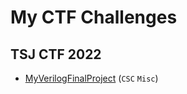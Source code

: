 # My CTF Challenges

## TSJ CTF 2022
- [MyVerilogFinalProject](TSJCTF/2022/MyVerilogFinalProject) (`CSC` `Misc`)